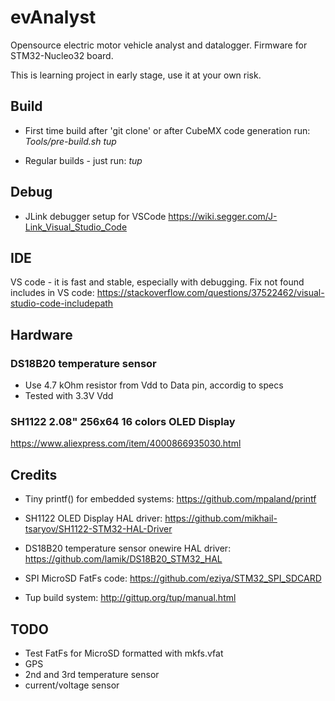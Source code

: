# evAnalyst
Opensource electric motor vehicle analyst and datalogger.
Firmware for STM32-Nucleo32 board.

This is learning project in early stage, use it at your own risk.


## Build
* First time build after 'git clone' or after CubeMX code generation run:
_Tools/pre-build.sh_
_tup_

* Regular builds - just run:
_tup_


## Debug
* JLink debugger setup for VSCode https://wiki.segger.com/J-Link_Visual_Studio_Code


## IDE
VS code - it is fast and stable, especially with debugging.
Fix not found includes in VS code:
https://stackoverflow.com/questions/37522462/visual-studio-code-includepath


## Hardware
### DS18B20 temperature sensor
* Use 4.7 kOhm resistor from Vdd to Data pin, accordig to specs
* Tested with 3.3V Vdd

### SH1122 2.08" 256x64 16 colors OLED Display
https://www.aliexpress.com/item/4000866935030.html


## Credits
* Tiny printf() for embedded systems:
https://github.com/mpaland/printf

* SH1122 OLED Display HAL driver:
https://github.com/mikhail-tsaryov/SH1122-STM32-HAL-Driver

* DS18B20 temperature sensor onewire HAL driver:
https://github.com/lamik/DS18B20_STM32_HAL

* SPI MicroSD FatFs code:
https://github.com/eziya/STM32_SPI_SDCARD

* Tup build system:
http://gittup.org/tup/manual.html


## TODO
* Test FatFs for MicroSD formatted with mkfs.vfat
* GPS
* 2nd and 3rd temperature sensor
* current/voltage sensor